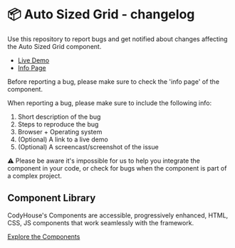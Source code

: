 # 📦 Auto Sized Grid - changelog

Use this repository to report bugs and get notified about changes affecting the Auto Sized Grid component.

- [Live Demo](https://codyhouse.co/ds/components/app/auto-sized-grid)
- [Info Page](https://codyhouse.co/ds/components/info/auto-sized-grid)

Before reporting a bug, please make sure to check the 'info page' of the component. 

When reporting a bug, please make sure to include the following info:

1. Short description of the bug
2. Steps to reproduce the bug
3. Browser + Operating system
4. (Optional) A link to a live demo
5. (Optional) A screencast/screenshot of the issue

⚠️ Please be aware it's impossible for us to help you integrate the component in your code, or check for bugs when the component is part of a complex project.

## Component Library

CodyHouse's Components are accessible, progressively enhanced, HTML, CSS, JS components that work seamlessly with the framework.

[Explore the Components](https://codyhouse.co/ds/components)

